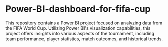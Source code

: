 # Power-BI-dashboard-for-fifa-cup
This repository contains a Power BI project focused on analyzing data from the FIFA World Cup. Utilizing Power BI's visualization capabilities, this project offers insights into various aspects of the tournament, including team performance, player statistics, match outcomes, and historical trends.

